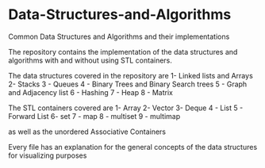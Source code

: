 # Data-Structures-and-Algorithms
Common Data Structures and Algorithms and their implementations 

The repository contains the implementation of the data structures and algorithms with and without using STL containers. 


The data structures covered in the repository are
1- Linked lists and Arrays
2- Stacks
3 - Queues 
4 - Binary Trees and Binary Search trees
5 - Graph and Adjacency list
6 - Hashing 
7 - Heap
8 - Matrix 

The STL containers covered are
1- Array
2- Vector
3- Deque
4 - List
5 - Forward List
6- set 
7 - map 
8 - multiset
9 - multimap 

as well as the unordered Associative Containers 

Every file has an explanation for the general concepts of the data structures for visualizing purposes 
